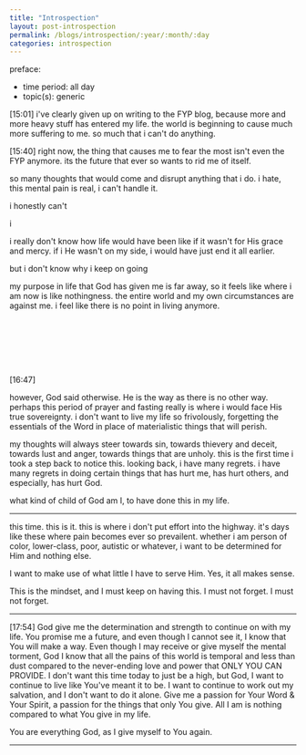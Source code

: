 ```yaml
---
title: "Introspection"
layout: post-introspection
permalink: /blogs/introspection/:year/:month/:day
categories: introspection
---
```


<!--

<span class='disable-selection' ondblclick="this.innerHTML=''">&lt;<b>REDACTED</b>&gt;</span>

-->

preface:
* time period: all day
* topic(s): generic

<span class="timestamp">[15:01]</span> i've clearly given up on writing to the FYP blog, because more and more heavy stuff has entered my life. the world is beginning to cause much more suffering to me. so much that i can't do anything. 

<span class="timestamp">[15:40]</span> right now, the thing that causes me to fear the most isn't even the FYP anymore. its the future that ever so wants to rid me of itself.

so many thoughts that would come and disrupt anything that i do. i hate, this mental pain is real, i can't handle it.

i honestly can't

i 

i really don't know how life would have been like if it wasn't for His grace and mercy. if i He wasn't on my side, i would have just end it all earlier.

but i don't know why i keep on going

my purpose in life that God has given me is far away, so it feels like where i am now is like nothingness. the entire world and my own circumstances are against me. i feel like there is no point in living anymore.

<br><br><br><br><br>

<span class="timestamp">[16:47]</span> 

however, God said otherwise. He is the way as there is no other way. perhaps this period of prayer and fasting really is where i would face His true sovereignty. i don't want to live my life so frivolously, forgetting the essentials of the Word in place of materialistic things that will perish.

my thoughts will always steer towards sin, towards thievery and deceit, towards lust and anger, towards things that are unholy. this is the first time i took a step back to notice this. looking back, i have many regrets. i have many regrets in doing certain things that has hurt me, has hurt others, and especially, has hurt God.

what kind of child of God am I, to have done this in my life.

---

this time. this is it. this is where i don't put effort into the highway. it's days like these where pain becomes ever so prevailent. whether i am person of color, lower-class, poor, autistic or whatever, i want to be determined for Him and nothing else. 

I want to make use of what little I have to serve Him. Yes, it all makes sense.

This is the mindset, and I must keep on having this. I must not forget. I must not forget.

---

<span class="timestamp">[17:54]</span> God give me the determination and strength to continue on with my life. You promise me a future, and even though I cannot see it, I know that You will make a way. Even though I may receive or give myself the mental torment, God I know that all the pains of this world is temporal and less than dust compared to the never-ending love and power that ONLY YOU CAN PROVIDE. I don't want this time today to just be a high, but God, I want to continue to live like You've meant it to be. I want to continue to work out my salvation, and I don't want to do it alone. Give me a passion for Your Word & Your Spirit, a passion for the things that only You give. All I am is nothing compared to what You give in my life.

You are everything God, as I give myself to You again.

---
